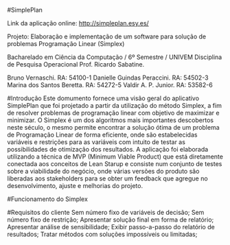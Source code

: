 #SimplePlan

Link da aplicação online: http://simpleplan.esy.es/ 

Projeto: Elaboração e implementação de um software para solução de problemas  Programação Linear (Simplex)

Bacharelado em Ciência da Computação / 6º Semestre / UNIVEM 
Disciplina de Pesquisa Operacional
Prof. Ricardo Sabatine.

Bruno Vernaschi.                      RA: 54100-1
Danielle Guindas Peraccini.         	RA: 54502-3
Marina dos Santos Beretta.            RA: 54272-5
Valdir A. P. Junior.                  RA: 53582-6

#Introdução
Este domumento fornece uma visão geral do aplicativo SimplePlan que foi projetado a partir da utilização do método Simplex, a fim de resolver problemas de programação linear com objetivo de maximizar e minimizar.
O Simplex é um dos algoritmos mais importantes descobertos neste século, o mesmo permite encontrar a solução ótima de um problema de Programação Linear de forma eficiente, onde são estabelecidas variáveis e restrições para as variáveis com intuito de testar as possibilidades de otimização dos resultados.
A aplicação foi elaborada utilizando a técnica de MVP  (Minimum Viable Product) que está diretamente conectada aos conceitos de Lean Starup e consiste num conjunto de testes sobre a viabilidade do negócio, onde várias versões do produto são liberadas aos stakeholders para se obter um feedback que agregue no desenvolvimento, ajuste e melhorias do projeto.

#Funcionamento do Simplex

#Requisitos do cliente
Sem número fixo de variáveis de decisão;
Sem número fixo de restrição;
Apresentar solução final em forma de relatório;
Apresentar análise de sensibilidade;
Exibir passo-a-passo do relatório de resultados;
Tratar métodos com soluções impossíveis ou limitadas;


